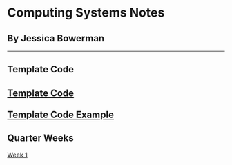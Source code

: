 # Computing Systems Notes
## By Jessica Bowerman
---
## Template Code
  [Template Code](examplecode.md) <br> <br>
  [Template Code Example](examplecode.md)
---
## Quarter Weeks
[Week 1](w1.md) <br>
